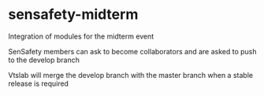sensafety-midterm
=================

Integration of modules for the midterm event

SenSafety members can ask to become collaborators and are asked to push to the develop branch

Vtslab will merge the develop branch with the master branch when a stable release is required

